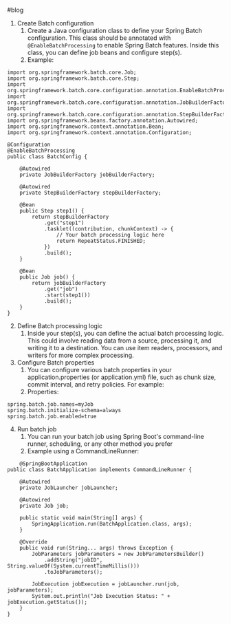 #blog

1. Create Batch configuration
	1. Create a Java configuration class to define your Spring Batch configuration. This class should be annotated with `@EnableBatchProcessing` to enable Spring Batch features. Inside this class, you can define job beans and configure step(s). 
	2. Example:
```
import org.springframework.batch.core.Job;
import org.springframework.batch.core.Step;
import org.springframework.batch.core.configuration.annotation.EnableBatchProcessing;
import org.springframework.batch.core.configuration.annotation.JobBuilderFactory;
import org.springframework.batch.core.configuration.annotation.StepBuilderFactory;
import org.springframework.beans.factory.annotation.Autowired;
import org.springframework.context.annotation.Bean;
import org.springframework.context.annotation.Configuration;

@Configuration
@EnableBatchProcessing
public class BatchConfig {

    @Autowired
    private JobBuilderFactory jobBuilderFactory;

    @Autowired
    private StepBuilderFactory stepBuilderFactory;

    @Bean
    public Step step1() {
        return stepBuilderFactory
            .get("step1")
            .tasklet((contribution, chunkContext) -> {
                // Your batch processing logic here
                return RepeatStatus.FINISHED;
            })
            .build();
    }

    @Bean
    public Job job() {
        return jobBuilderFactory
            .get("job")
            .start(step1())
            .build();
    }
}

```
2. Define Batch processing logic
	1. Inside your step(s), you can define the actual batch processing logic. This could involve reading data from a source, processing it, and writing it to a destination. You can use item readers, processors, and writers for more complex processing.
3. Configure Batch properties
	1. You can configure various batch properties in your application.properties (or application.yml) file, such as chunk size, commit interval, and retry policies. For example:
	2. Properties:
```
spring.batch.job.names=myJob
spring.batch.initialize-schema=always
spring.batch.job.enabled=true

```
4. Run batch job
	1. You can run your batch job using Spring Boot's command-line runner, scheduling, or any other method you prefer
	2. Example using a CommandLineRunner:
```
	@SpringBootApplication
public class BatchApplication implements CommandLineRunner {

    @Autowired
    private JobLauncher jobLauncher;

    @Autowired
    private Job job;

    public static void main(String[] args) {
        SpringApplication.run(BatchApplication.class, args);
    }

    @Override
    public void run(String... args) throws Exception {
        JobParameters jobParameters = new JobParametersBuilder()
            .addString("jobID", String.valueOf(System.currentTimeMillis()))
            .toJobParameters();

        JobExecution jobExecution = jobLauncher.run(job, jobParameters);
        System.out.println("Job Execution Status: " + jobExecution.getStatus());
    }
}

```
